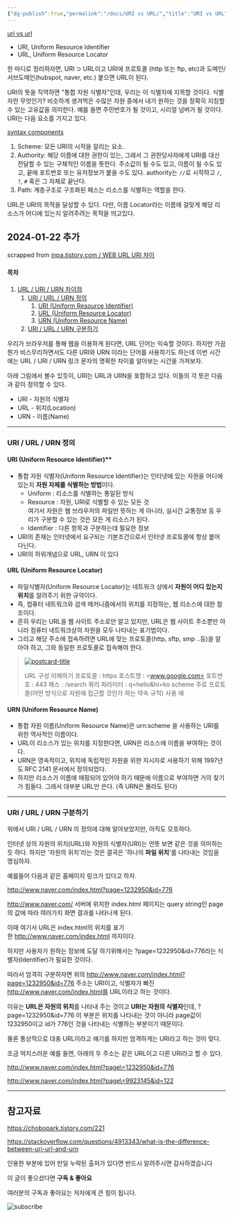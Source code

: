 ```yaml
---
{"dg-publish":true,"permalink":"/docs/URI vs URL/","title":"URI vs URL"}
---
```



[uri vs url](https://blog.hubspot.com/website/uri-vs-url)
- URI, Uniform Resource Identifier
- URL, Uniform Resource Locator

한 마디로 정리하자면, URI $\supset$ URL이고 URI에 프로토콜 (http 또는 ftp, etc)과 도메인/서브도메인(hubspot, naver, etc.) 붙으면 URL이 된다.

URI의 뜻을 직역하면 "통합 자원 식별자"인데, 우리는 이 식별자에 지목할 것이다. 식별자란 무엇인가? 비슷하게 생겨먹은 수많은 자원 중에서 내가 원하는 것을 정확히 지칭할 수 있는 고유값을 의미한다. 예를 들면 주민번호가 될 것이고, 시리얼 넘버가 될 것이다. URI는 다음 요소를 가지고 있다.

[syntax components](https://datatracker.ietf.org/doc/html/rfc3986#section-3)
1. Scheme: 모든 URI의 시작을 알리는 요소. 
2. Authority: 해당 이름에 대한 권한이 있는, 그래서 그 권한당사자에게 URI를 대신 전달할 수 있는 구체적인 이름을 뜻한다. 주소값이 될 수도 있고, 이름이 될 수도 있고, 끝에 포트번호 또는 유저정보가 붙을 수도 있다. authority는 `//`로 시작하고 `/`, `?`, `#` 혹은 그 자체로 끝난다.
3. Path: 계층구조로 구조화된 패스는 리소스를 식별하는 역할을 한다.

URL은 URI의 목적을 달성할 수 있다. 다만, 이름 Locator라는 이름에 걸맞게 해당 리소스가 어디에 있는지 알려주려는 목적을 띄고있다.

## 2024-01-22 추가

scrapped from [inpa.tistory.com / WEB URL URI 차이](https://inpa.tistory.com/entry/WEB-🌐-URL-URI-차이)

#### 목차

1.  [URL / URI / URN 차이점](https://inpa.tistory.com/entry/WEB-%F0%9F%8C%90-URL-URI-%EC%B0%A8%EC%9D%B4#url_/_uri_/_urn_%EC%B0%A8%EC%9D%B4%EC%A0%90)
    1.  [URI / URL / URN 정의](https://inpa.tistory.com/entry/WEB-%F0%9F%8C%90-URL-URI-%EC%B0%A8%EC%9D%B4#uri_/_url_/_urn_%EC%A0%95%EC%9D%98)
        1.  [URI (Uniform Resource Identifier)](https://inpa.tistory.com/entry/WEB-%F0%9F%8C%90-URL-URI-%EC%B0%A8%EC%9D%B4#uri_uniform_resource_identifier)
        2.  [URL (Uniform Resource Locator)](https://inpa.tistory.com/entry/WEB-%F0%9F%8C%90-URL-URI-%EC%B0%A8%EC%9D%B4#url_uniform_resource_locator)
        3.  [URN (Uniform Resource Name)](https://inpa.tistory.com/entry/WEB-%F0%9F%8C%90-URL-URI-%EC%B0%A8%EC%9D%B4#urn_uniform_resource_name)
    2.  [URI / URL / URN 구분하기](https://inpa.tistory.com/entry/WEB-%F0%9F%8C%90-URL-URI-%EC%B0%A8%EC%9D%B4#uri_/_url_/_urn_%EA%B5%AC%EB%B6%84%ED%95%98%EA%B8%B0)

우리가 브라우저를 통해 웹을 이용하게 된다면, URL 단어는 익숙할 것이다. 하지만 가끔 뭔가 비스무리하면서도 다른 URI와 URN 이라는 단어를 사용하기도 하는데 이번 시간에는 URL / URI / URN 링크 문자의 명확한 차이를 알아보는 시간을 가져보자.

아래 그림에서 볼수 있듯이, URI는 URL과 URN을 포함하고 있다. 이들의 각 뜻은 다음과 같이 정의할 수 있다.

-   URI - 자원의 식별자
-   URL - 위치(Location)
-   URN - 이름(Name)

___

### **URI / URL / URN 정의**

#### **URI (Uniform Resource Identifier)****

-   통합 자원 식별자(Uniform Resource Identifier)는 인터넷에 있는 자원을 어디에 있는지 **자원 자체를 식별하는 방법**이다.
    -   Uniform : 리소스를 식별하는 통일된 방식
    -   Resource : 자원, URI로 식별할 수 있는 모든 것  
        여기서 자원은 웹 브라우저의 파일만 뜻하는 게 아니라, 실시간 교통정보 등 우리가 구분할 수 있는 것은 모든 게 리소스가 된다.
    -   Identifier : 다른 항목과 구분하는데 필요한 정보
-   URI의 존재는 인터넷에서 요구되는 기본조건으로서 인터넷 프로토콜에 항상 붙어 다닌다.
-   URI의 하위개념으로 URL, URN 이 있다

#### **URL (Uniform Resource Locator)**

-   파일식별자(Uniform Resource Locator)는 네트워크 상에서 **자원이 어디 있는지 위치**를 알려주기 위한 규약이다.
-   즉, 컴퓨터 네트워크와 검색 메커니즘에서의 위치를 지정하는, 웹 리소스에 대한 참조이다.
-   흔히 우리는 URL을 웹 사이트 주소로만 알고 있지만, URL은 웹 사이트 주소뿐만 아니라 컴퓨터 네트워크상의 자원을 모두 나타내는 표기법이다.
-   그리고 해당 주소에 접속하려면 URL에 맞는 프로토콜(http, sftp, smp ..등)을 알아야 하고, 그와 동일한 프로토콜로 접속해야 한다.

> [![postcard-title](https://scrap.kakaocdn.net/dn/t2OtY/hyR5miemvG/FtZbCIK6MGJNTMi4Uzdf6k/img.jpg?width=800&height=466&face=0_0_800_466,https://scrap.kakaocdn.net/dn/2tb8A/hyR5pF1r4K/0ikyzLWiPYZos7nwOGL8UK/img.jpg?width=800&height=466&face=0_0_800_466,https://scrap.kakaocdn.net/dn/fTaGs/hyR5qLHYBP/crEMUl1Mlyss711nyjwC71/img.png?width=1026&height=423&face=0_0_1026_423)](https://inpa.tistory.com/entry/WEB-%F0%9F%8C%90-URL-%EA%B5%AC%EC%84%B1-%EC%9A%94%EC%86%8C-%EC%9A%94%EC%B2%AD-%ED%9D%90%EB%A6%84-%EC%A0%95%EB%A6%AC)
> 
> URL 구성 이해하기 프로토콜 : https 호스트명 : <www.google.com> 포트번호 : 443 패스 : /search 쿼리 파라미터 : q=hello&hl=ko scheme 주로 프로토콜(어떤 방식으로 자원에 접근할 것인가 하는 약속 규칙) 사용 예

#### **URN (Uniform Resource Name)**

-   통합 자원 이름(Uniform Resource Name)은 urn:scheme 을 사용하는 URI를 위한 역사적인 이름이다.
-   URL이 리소스가 있는 위치를 지정한다면, URN은 리소스에 이름을 부여하는 것이다.
-   URN은 영속적이고, 위치에 독립적인 자원을 위한 지시자로 사용하기 위해 1997년도 RFC 2141 문서에서 정의되었다.
-   하지만 리소스가 이름에 매핑되어 있어야 하기 때문에 이름으로 부여하면 거의 찾기가 힘들다. 그래서 대부분 URL만 쓴다. (즉 URN은 몰라도 된다)

___

### **URI / URL / URN 구분하기**

위에서 URI / URL / URN 의 정의에 대해 알아보았지만, 아직도 모호하다.

인터넷 상의 자원의 위치(URL)와 자원의 식별자(URI)는 언뜻 보면 같은 것을 의미하는 듯 하다. 하지만 '자원의 위치'라는 것은 결국은 '하나의 **파일 위치**'를 나타내는 것임을 명심하자.

예를들어 다음과 같은 홈페이지 링크가 있다고 하자.

<http://www.naver.com/index.html?page=1232950&id=776>

<http://www.naver.com/> 서버에 위치한 index.html 페이지는 query string인 page의 값에 따라 여러가지 화면 결과를 나타나게 된다.

이때 여기서 URL은 index.html의 위치를 표기한 <http://www.naver.com/index.html> 까지이다.

하지만 사용자가 원하는 정보에 도달 하기위해서는 ?page=1232950&id=776라는 식별자(Identifier)가 필요한 것이다.

따라서 엄격히 구분하자면 위의 <http://www.naver.com/index.html?page=1232950&id=776> 주소는 URI이고, 식별자가 빠진 <http://www.naver.com/index.html를> URL이라고 하는 것이다. 

이유는 **URL은 자원의 위치**를 나타내 주는 것이고 **URI는 자원의 식별자**인데, ?page=1232950&id=776 이 부분은 위치를 나타내는 것이 아니라 page값이 1232950이고 id가 776인 것을 나타내는 식별하는 부분이기 때문이다.

물론 통상적으로 대충 URL이라고 얘기를 하지만 엄격하게는 URI라고 하는 것이 맞다.

조금 억지스러운 예를 들면, 아래의 두 주소는 같은 URL이고 다른 URI라고 할 수 있다.

<http://www.naver.com/index.html?page\=1232950&id=776>

<http://www.naver.com/index.html?page\=9923145&id=122>

___

## 참고자료

<https://chobopark.tistory.com/221>

<https://stackoverflow.com/questions/4913343/what-is-the-difference-between-uri-url-and-urn>

인용한 부분에 있어 만일 누락된 출처가 있다면 반드시 알려주시면 감사하겠습니다

이 글이 좋으셨다면 **구독 & 좋아요**

여러분의 구독과 좋아요는 저자에게 큰 힘이 됩니다.

![subscribe](https://tistory1.daumcdn.net/tistory/4939852/skin/images/sub.png)

